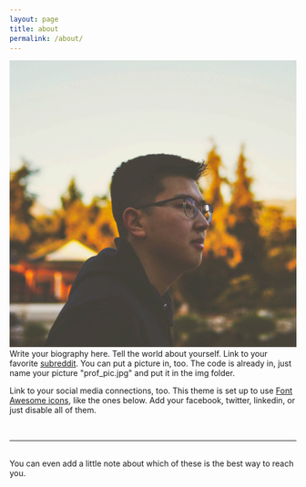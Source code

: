 ```yaml
---
layout: page
title: about
permalink: /about/
---
```


<img class="col one right" src="/img/prof_pic.jpg">

<br/>
Write your biography here. Tell the world about yourself. Link to your favorite <a href="http://reddit.com" target="blank">subreddit</a>. You can put a picture in, too. The code is already in, just name your picture "prof_pic.jpg" and put it in the img folder. 

Link to your social media connections, too. This theme is set up to use <a href="http://fortawesome.github.io/Font-Awesome/" target="blank">Font Awesome icons</a>, like the ones below. Add your facebook, twitter, linkedin, or just disable all of them. 


<br/>
<hr/>
<br/>
<span class="contacticon center">
	<a href="mailto:kevintang129@gmail.com"><i class="fa fa-envelope-square"></i></a>
	<a href="https://github.com/kevintang129" target="_blank"><i class="fa fa-github"></i></a>
	<a href="https://www.linkedin.com/in/kevintang129/" target="_blank"><i class="fa fa-linkedin-square"></i></a>
	<a href="https://open.spotify.com/user/1218201605?si=0d0Xw0wjSm2LaYJWbQ9xuQ" target="_blank"><i class="fa fa-spotify"></i></a>
</span>

<div class="col three caption">
	You can even add a little note about which of these is the best way to reach you.
</div>

